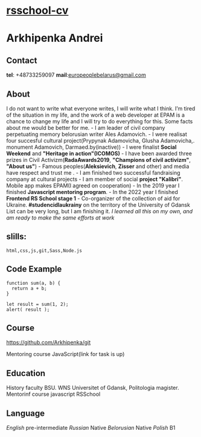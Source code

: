 # **[rsschool-cv](https://Arkhipenka.github.io/rsschool-cv/)**

# **Arkhipenka Andrei**

## **Contact**

**tel**: +48733259097 **mail**:europeoplebelarus@gmail.com

## **About**

I do not want to write what everyone writes, I will write what I think. I’m tired of the situation in my life, and the work of a web developer at EPAM is a chance to change my life and I will try to do everything for this. Some facts about me would be better for me. - I am leader of civil company perpetuating memory belorusian writer Ales Adamovich. - I were realisat four succesful cultural project(Prypynak Adamovicha, Glusha Adamovicha,. monument Adamovich, Darmaed.by(inactive)) - I were finalist **Social Weekend** and **"Heritage in action"(ICOMOS)** - I have been awarded three prizes in Civil Activizm(**RadaAwards2019**, **"Champions of civil activizm"**, **"About us"**) - Famous peoples(**Aleksievich**, **Zisser** and other) and media have respect and trust me . - I am finished two successful fandraising company at cultural projects - I am member of social **project "Kalibri"**. Mobile app makes EPAM(I agreed on cooperation) - In the 2019 year I finished **Javascript mentoring program**. - In the 2022 year I finished **Frontend RS School stage 1** - Co-organizer of the collection of aid for Ukraine. **#studencidlaukrainy** on the territory of the University of Gdansk List can be very long, but I am finishing it. _I learned all this on my own, and am ready to make the same efforts at work_

## **slills:**

    html,css,js,git,Sass,Node.js

## __Code Example__
```
function sum(a, b) {
  return a + b;
}

let result = sum(1, 2);
alert( result );
```

## **Course**

https://github.com/Arkhipenka/git

Mentoring course JavaScript(link for task is up)

## **Education**

History faculty BSU. WNS Universitet of Gdansk, Politologia magister. Mentorinf course javascript RSSchool

## **Language**

_English_ pre-intermediate _Russian_ Native _Belorusian_ Native _Polish_ B1
